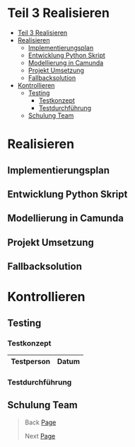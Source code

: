 # Teil 3 Realisieren

- [Teil 3 Realisieren](#teil-3-realisieren)
- [Realisieren](#realisieren)
  - [Implementierungsplan](#implementierungsplan)
  - [Entwicklung Python Skript](#entwicklung-python-skript)
  - [Modellierung in Camunda](#modellierung-in-camunda)
  - [Projekt Umsetzung](#projekt-umsetzung)
  - [Fallbacksolution](#fallbacksolution)
- [Kontrollieren](#kontrollieren)
  - [Testing](#testing)
    - [Testkonzept](#testkonzept)
    - [Testdurchführung](#testdurchführung)
  - [Schulung Team](#schulung-team)


# Realisieren
## Implementierungsplan
## Entwicklung Python Skript
## Modellierung in Camunda
## Projekt Umsetzung
## Fallbacksolution

# Kontrollieren
## Testing
### Testkonzept
| Testperson | Datum |
| ---------- | ----- |

### Testdurchführung

## Schulung Team

> Back [Page](https://github.com/lauradubach/Semesterarbeit2/blob/main/Sites/Teil%202%20Vorbereitung.md)
>
> Next [Page](https://github.com/lauradubach/Semesterarbeit2/blob/main/Sites/Teil%204%20Abschluss.md)
